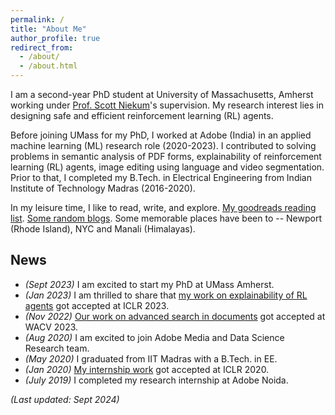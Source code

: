 ```yaml
---
permalink: /
title: "About Me"
author_profile: true
redirect_from: 
  - /about/
  - /about.html
---
```


<p>
    I am a second-year PhD student at University of Massachusetts, Amherst working under <a href="https://people.cs.umass.edu/~sniekum/">Prof. Scott Niekum</a>'s supervision. My research interest lies in designing safe and efficient reinforcement learning (RL) agents.
</p>
<p>
    Before joining UMass for my PhD, I worked at Adobe (India) in an applied machine learning (ML) research role (2020-2023). I contributed to solving problems in semantic analysis of PDF forms, explainability of reinforcement learning (RL) agents, image editing using language and video segmentation.
    Prior to that, I completed my B.Tech. in Electrical Engineering from Indian Institute of Technology Madras (2016-2020).
</p>
<p>
    In my leisure time, I like to read, write, and explore. <a href="https://www.goodreads.com/user/show/113549015-shripad-deshmukh">My goodreads reading list</a>. <a href="/year-archive/">Some random blogs</a>. Some memorable places have been to -- Newport (Rhode Island), NYC and Manali (Himalayas).
</p>


## News
- <i> (Sept 2023) </i> I am excited to start my PhD at UMass Amherst.
- <i> (Jan 2023) </i> I am thrilled to share that <a href="https://openreview.net/pdf?id=5Egggz1q575">my work on explainability of RL agents</a> got accepted at ICLR 2023.
- <i> (Nov 2022) </i> <a href="https://arxiv.org/pdf/2209.06584.pdf">Our work on advanced search in documents</a> got accepted at WACV 2023.
- <i> (Aug 2020) </i> I am excited to join Adobe Media and Data Science Research team.
- <i> (May 2020) </i> I graduated from IIT Madras with a B.Tech. in EE.
- <i> (Jan 2020) </i> <a href="https://arxiv.org/pdf/1912.12191.pdf">My internship work</a> got accepted at ICLR 2020.
- <i> (July 2019) </i> I completed my research internship at Adobe Noida.

<i> (Last updated: Sept 2024) </i>